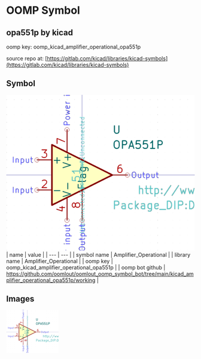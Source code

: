 # OOMP Symbol  
## opa551p  by kicad  
  
oomp key: oomp_kicad_amplifier_operational_opa551p  
  
source repo at: [https://gitlab.com/kicad/libraries/kicad-symbols](https://gitlab.com/kicad/libraries/kicad-symbols)  
## Symbol  
  
[![working.png](working_600.png)](working.png)  
| name | value | 
| --- | --- | 
| symbol name | Amplifier_Operational | 
| library name | Amplifier_Operational | 
| oomp key | oomp_kicad_amplifier_operational_opa551p | 
| oomp bot github | https://github.com/oomlout/oomlout_oomp_symbol_bot/tree/main/kicad_amplifier_operational_opa551p/working | 
## Images  
  
[![working.png](working_140.png)](working.png)  
